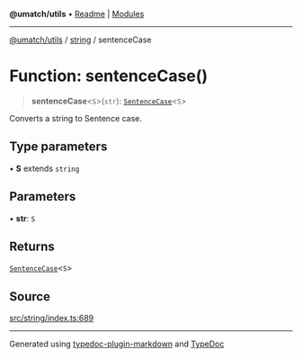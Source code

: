 **@umatch/utils** • [Readme](../../index.md) \| [Modules](../../modules.md)

***

[@umatch/utils](../../modules.md) / [string](../index.md) / sentenceCase

# Function: sentenceCase()

> **sentenceCase**\<`S`\>(`str`): [`SentenceCase`](../type-aliases/SentenceCase.md)\<`S`\>

Converts a string to Sentence case.

## Type parameters

• **S** extends `string`

## Parameters

• **str**: `S`

## Returns

[`SentenceCase`](../type-aliases/SentenceCase.md)\<`S`\>

## Source

[src/string/index.ts:689](https://github.com/umatch-oficial/utils/blob/ed8915b/src/string/index.ts#L689)

***

Generated using [typedoc-plugin-markdown](https://www.npmjs.com/package/typedoc-plugin-markdown) and [TypeDoc](https://typedoc.org/)
